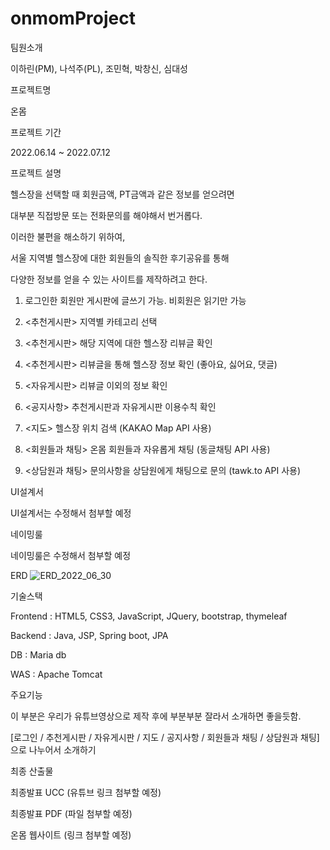 # onmomProject

팀원소개

이하린(PM), 나석주(PL), 조민혁, 박창신, 심대성

프로젝트명

온몸

프로젝트 기간

2022.06.14 ~ 2022.07.12

프로젝트 설명

헬스장을 선택할 때 회원금액, PT금액과 같은 정보를 얻으려면

대부분 직접방문 또는 전화문의를 해야해서 번거롭다.

이러한 불편을 해소하기 위하여,

서울 지역별 헬스장에 대한 회원들의 솔직한 후기공유를 통해

다양한 정보를 얻을 수 있는 사이트를 제작하려고 한다.

1) 로그인한 회원만 게시판에 글쓰기 가능. 비회원은 읽기만 가능

2)	<추천게시판> 지역별 카테고리 선택 

3)	<추천게시판> 해당 지역에 대한 헬스장 리뷰글 확인

4)	<추천게시판> 리뷰글을 통해 헬스장 정보 확인 (좋아요, 싫어요, 댓글)

5)	<자유게시판> 리뷰글 이외의 정보 확인 

6)	<공지사항> 추천게시판과 자유게시판 이용수칙 확인

7)	<지도> 헬스장 위치 검색 (KAKAO Map API 사용)

8)	<회원들과 채팅> 온몸 회원들과 자유롭게 채팅 (동글채팅 API 사용)

9)	<상담원과 채팅> 문의사항을 상담원에게 채팅으로 문의 (tawk.to API 사용)

UI설계서

UI설계서는 수정해서 첨부할 예정

네이밍룰

네이밍룰은 수정해서 첨부할 예정

ERD
![ERD_2022_06_30](https://user-images.githubusercontent.com/86524081/176608037-daf77596-b035-49d8-8cc6-5d75cbcfd5be.png)

기술스택

Frontend : HTML5, CSS3, JavaScript, JQuery, bootstrap, thymeleaf

Backend : Java, JSP, Spring boot, JPA

DB : Maria db

WAS : Apache Tomcat

주요기능

이 부분은 우리가 유튜브영상으로 제작 후에 부분부분 잘라서 소개하면 좋을듯함.

[로그인 / 추천게시판 / 자유게시판 / 지도 / 공지사항 / 회원들과 채팅 / 상담원과 채팅]으로 나누어서 소개하기

최종 산출물 

최종발표 UCC (유튜브 링크 첨부할 예정)

최종발표 PDF (파일 첨부할 예정)

온몸 웹사이트 (링크 첨부할 예정)




